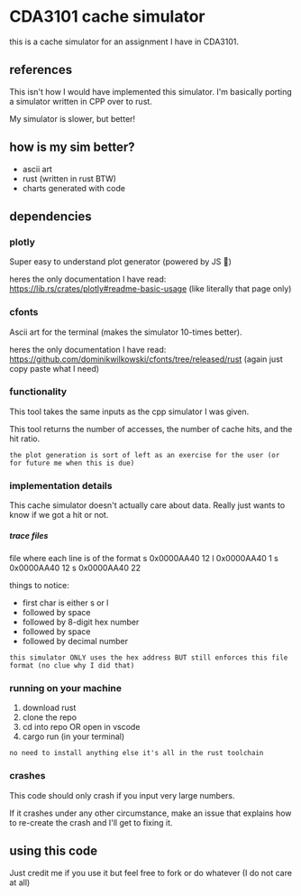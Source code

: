 # CDA3101 cache simulator

this is a cache simulator for an assignment I have in CDA3101.

## references

This isn't how I would have implemented this simulator. I'm basically porting a simulator written in CPP over to rust.

My simulator is slower, but better!

## how is my sim better?

- ascii art
- rust (written in rust BTW)
- charts generated with code

## dependencies

### plotly

Super easy to understand plot generator (powered by JS 🤮)

heres the only documentation I have read: https://lib.rs/crates/plotly#readme-basic-usage
(like literally that page only)

### cfonts

Ascii art for the terminal (makes the simulator 10-times better).

heres the only documentation I have read: https://github.com/dominikwilkowski/cfonts/tree/released/rust
(again just copy paste what I need)

### functionality

This tool takes the same inputs as the cpp simulator I was given.

This tool returns the number of accesses, the number of cache hits, and the hit ratio.

`the plot generation is sort of left as an exercise for the user (or for future me when this is due)`

### implementation details

This cache simulator doesn't actually care about data. Really just wants to know if we got a hit or not.

##### trace files

file where each line is of the format
s 0x0000AA40 12
l 0x0000AA40 1
s 0x0000AA40 12
s 0x0000AA40 22

things to notice:
 - first char is either s or l
 - followed by space
 - followed by 8-digit hex number
 - followed by space
 - followed by decimal number

`this simulator ONLY uses the hex address BUT still enforces this file format (no clue why I did that)`

### running on your machine

1. download rust
2. clone the repo
3. cd into repo OR open in vscode
3. cargo run (in your terminal)

```no need to install anything else it's all in the rust toolchain```

### crashes

This code should only crash if you input very large numbers.

If it crashes under any other circumstance, make an issue that explains how to re-create the crash and I'll get to fixing it.

## using this code

Just credit me if you use it but feel free to fork or do whatever (I do not care at all)
